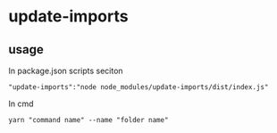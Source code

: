 # update-imports

## usage

In package.json scripts seciton
```
"update-imports":"node node_modules/update-imports/dist/index.js"
```

In cmd
```
yarn "command name" --name "folder name"
```
